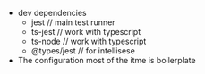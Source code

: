 - dev dependencies
	- jest // main test runner
	- ts-jest // work with typescript
	- ts-node // work with typescript
	- @types/jest // for intellisese
- The configuration most of the itme is boilerplate